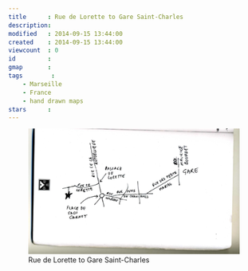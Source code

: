 ```yaml
---
title      : Rue de Lorette to Gare Saint-Charles
description: 
modified   : 2014-09-15 13:44:00
created    : 2014-09-15 13:44:00
viewcount  : 0
id         : 
gmap       : 
tags        :
    - Marseille
    - France
    - hand drawn maps
stars      : 
---
```


<figure>
    <img src="img/img057.png">
    <figcaption>Rue de Lorette to Gare Saint-Charles</figcaption>
</figure>

